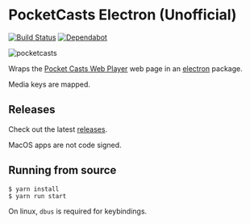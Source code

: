 # PocketCasts Electron (Unofficial)

[![Build Status](https://travis-ci.org/davegallant/pocketcasts-electron.svg?branch=master)](https://travis-ci.org/davegallant/pocketcasts-electron)
[![Dependabot](https://badgen.net/badge/Dependabot/enabled/green?icon=dependabot)](https://dependabot.com/)


![pocketcasts](https://user-images.githubusercontent.com/4519234/114802965-9a8ea300-9d6c-11eb-8d7d-5ef56969fcd5.png)



Wraps the [Pocket Casts Web Player](https://play.pocketcasts.com/) web page in an [electron](https://electronjs.org/) package.

Media keys are mapped.

## Releases

Check out the latest [releases](https://github.com/davegallant/pocketcasts-electron/releases).

MacOS apps are not code signed.

## Running from source

```console
$ yarn install
$ yarn run start
```

On linux, `dbus` is required for keybindings.
